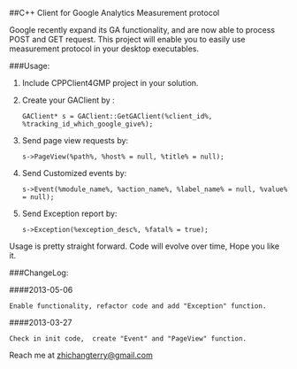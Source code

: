 ##C++ Client  for Google Analytics Measurement protocol

Google recently expand its GA functionality, and are now able to process POST and GET request. This project will enable you to easily use measurement protocol in your desktop executables.

###Usage:

1. Include CPPClient4GMP project in your solution.
2. Create your GAClient by :

    `GAClient* s = GAClient::GetGAClient(%client_id%, %tracking_id_which_google_give%);`
    
3. Send page view requests by:
    
    `s->PageView(%path%, %host% = null, %title% = null);`

4. Send Customized events by:
    
    `s->Event(%module_name%, %action_name%, %label_name% = null, %value% = null);`

5. Send Exception report by: 

    `s->Exception(%exception_desc%, %fatal% = true);`
    
Usage is pretty straight forward. Code will evolve over time, Hope you like it.

###ChangeLog:

####2013-05-06 

    Enable functionality, refactor code and add "Exception" function.

####2013-03-27

    Check in init code,  create "Event" and "PageView" function.

Reach me at zhichangterry@gmail.com